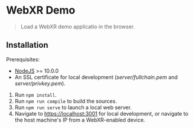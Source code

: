 # WebXR Demo
> Load a WebXR demo applicatio in the browser.

## Installation

Prerequisites:
 * [NodeJS](https://nodejs.org/) >= 10.0.0
 * An SSL certificate for local development (_server/fullchain.pem_ and _server/privkey.pem_).

 1. Run `npm install`.
 2. Run `npm run compile` to build the sources.
 3. Run `npm run serve` to launch a local web server.
 4. Navigate to [https://localhost:3001](https://localhost:3001) for local development, or navigate to the host machine's IP from a WebXR-enabled device.
